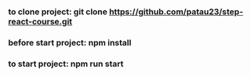 ### to clone project: git clone https://github.com/patau23/step-react-course.git
### before start project: npm install 
### to start project: npm run start
